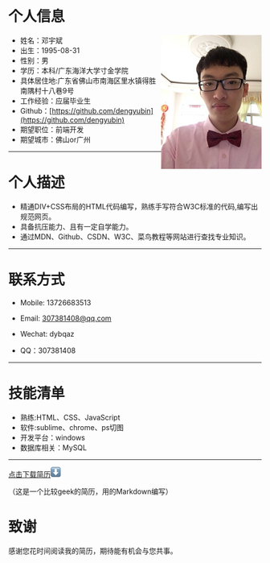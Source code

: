 
# 个人信息
 - 姓名：邓宇斌     <img src='src/images/me1.jpg' align='right' style=' width:200px;height:200 px'/>
 - 出生：1995-08-31
 - 性别：男
 - 学历：本科/广东海洋大学寸金学院
 - 具体居住地:广东省佛山市南海区里水镇得胜南隅村十八巷9号
 - 工作经验：应届毕业生
 - Github：[https://github.com/dengyubin](https://github.com/dengyubin)
 - 期望职位：前端开发
 - 期望城市：佛山or广州

---
# 个人描述

- 精通DIV+CSS布局的HTML代码编写，熟练手写符合W3C标准的代码,编写出规范网页。
- 具备抗压能力、且有一定自学能力。
- 通过MDN、Github、CSDN、W3C、菜鸟教程等网站进行查找专业知识。

---
# 联系方式

- Mobile: 13726683513

- Email: 307381408@qq.com

- Wechat: dybqaz

- QQ：307381408



---
# 技能清单

- 熟练:HTML、CSS、JavaScript
- 软件:sublime、chrome、ps切图
- 开发平台：windows
- 数据库相关：MySQL

---
[点击下载简历](src/images/me.pdf)![download](src/images/down.png "下载简历")

（这是一个比较geek的简历，用的Markdown编写）
# 致谢
感谢您花时间阅读我的简历，期待能有机会与您共事。